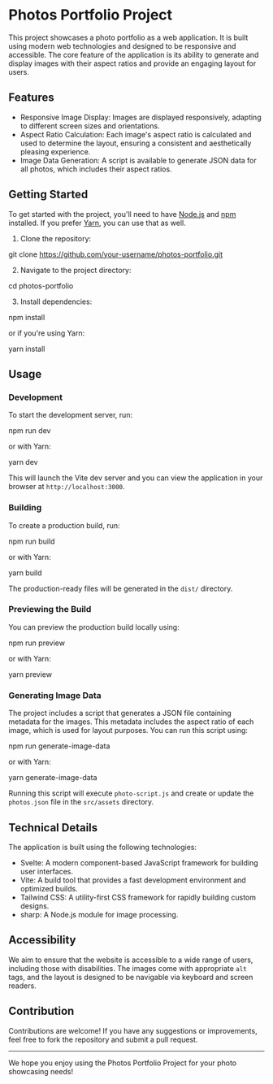 # Photos Portfolio Project

This project showcases a photo portfolio as a web application. It is built using modern web technologies and designed to be responsive and accessible. The core feature of the application is its ability to generate and display images with their aspect ratios and provide an engaging layout for users.

## Features

- Responsive Image Display: Images are displayed responsively, adapting to different screen sizes and orientations.
- Aspect Ratio Calculation: Each image's aspect ratio is calculated and used to determine the layout, ensuring a consistent and aesthetically pleasing experience.
- Image Data Generation: A script is available to generate JSON data for all photos, which includes their aspect ratios.

## Getting Started

To get started with the project, you'll need to have [Node.js](https://nodejs.org/) and [npm](https://www.npmjs.com/) installed. If you prefer [Yarn](https://yarnpkg.com/), you can use that as well.

1. Clone the repository:

git clone https://github.com/your-username/photos-portfolio.git

2. Navigate to the project directory:

cd photos-portfolio

3. Install dependencies:

npm install

or if you're using Yarn:

yarn install

## Usage

### Development

To start the development server, run:

npm run dev

or with Yarn:

yarn dev

This will launch the Vite dev server and you can view the application in your browser at `http://localhost:3000`.

### Building

To create a production build, run:

npm run build

or with Yarn:

yarn build

The production-ready files will be generated in the `dist/` directory.

### Previewing the Build

You can preview the production build locally using:

npm run preview

or with Yarn:

yarn preview

### Generating Image Data

The project includes a script that generates a JSON file containing metadata for the images. This metadata includes the aspect ratio of each image, which is used for layout purposes. You can run this script using:

npm run generate-image-data

or with Yarn:

yarn generate-image-data

Running this script will execute `photo-script.js` and create or update the `photos.json` file in the `src/assets` directory.

## Technical Details

The application is built using the following technologies:

- Svelte: A modern component-based JavaScript framework for building user interfaces.
- Vite: A build tool that provides a fast development environment and optimized builds.
- Tailwind CSS: A utility-first CSS framework for rapidly building custom designs.
- sharp: A Node.js module for image processing.
  
## Accessibility

We aim to ensure that the website is accessible to a wide range of users, including those with disabilities. The images come with appropriate `alt` tags, and the layout is designed to be navigable via keyboard and screen readers.

## Contribution

Contributions are welcome! If you have any suggestions or improvements, feel free to fork the repository and submit a pull request.

---

We hope you enjoy using the Photos Portfolio Project for your photo showcasing needs!